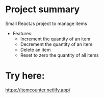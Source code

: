 # Project summary
 Small ReactJs project to manage items
* Features:
  * Increment the quantity of an item
  * Decrement the quantity of an item
  * Delete an item 
  * Reset to zero the quantity of all items
# Try here:
https://itemcounter.netlify.app/